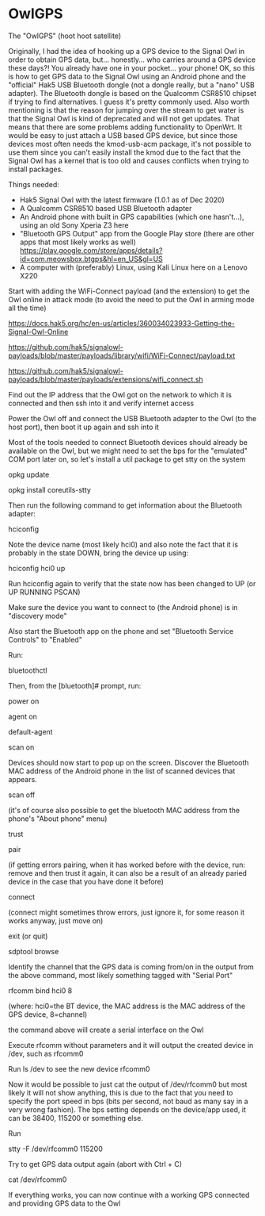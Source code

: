 # OwlGPS

The "OwlGPS" (hoot hoot satellite)

Originally, I had the idea of hooking up a GPS device to the Signal Owl in order to obtain GPS data, but... honestly... who carries around a GPS device these days?! You already have one in your pocket... your phone! OK, so this is how to get GPS data to the Signal Owl using an Android phone and the "official" Hak5 USB Bluetooth dongle (not a dongle really, but a "nano" USB adapter). The Bluetooth dongle is based on the Qualcomm CSR8510 chipset if trying to find alternatives. I guess it's pretty commonly used. Also worth mentioning is that the reason for jumping over the stream to get water is that the Signal Owl is kind of deprecated and will not get updates. That means that there are some problems adding functionality to OpenWrt. It would be easy to just attach a USB based GPS device, but since those devices most often needs the kmod-usb-acm package, it's not possible to use them since you can't easily install the kmod due to the fact that the Signal Owl has a kernel that is too old and causes conflicts when trying to install packages.

Things needed:
- Hak5 Signal Owl with the latest firmware (1.0.1 as of Dec 2020)
- A Qualcomm CSR8510 based USB Bluetooth adapter
- An Android phone with built in GPS capabilities (which one hasn't...), using an old Sony Xperia Z3 here
- "Bluetooth GPS Output" app from the Google Play store (there are other apps that most likely works as well)
  https://play.google.com/store/apps/details?id=com.meowsbox.btgps&hl=en_US&gl=US
- A computer with (preferably) Linux, using Kali Linux here on a Lenovo X220


Start with adding the WiFi-Connect payload (and the extension) to get the Owl online in attack mode (to avoid the need to put the Owl in arming mode all the time)

https://docs.hak5.org/hc/en-us/articles/360034023933-Getting-the-Signal-Owl-Online

https://github.com/hak5/signalowl-payloads/blob/master/payloads/library/wifi/WiFi-Connect/payload.txt

https://github.com/hak5/signalowl-payloads/blob/master/payloads/extensions/wifi_connect.sh


Find out the IP address that the Owl got on the network to which it is connected and then ssh into it and verify internet access

Power the Owl off and connect the USB Bluetooth adapter to the Owl (to the host port), then boot it up again and ssh into it

Most of the tools needed to connect Bluetooth devices should already be available on the Owl, but we might need to set the bps for the "emulated" COM port later on, so let's install a util package to get stty on the system

opkg update

opkg install coreutils-stty

Then run the following command to get information about the Bluetooth adapter:

hciconfig

Note the device name (most likely hci0) and also note the fact that it is probably in the state DOWN, bring the device up using:

hciconfig hci0 up

Run hciconfig again to verify that the state now has been changed to UP (or UP RUNNING PSCAN)

Make sure the device you want to connect to (the Android phone) is in "discovery mode"

Also start the Bluetooth app on the phone and set "Bluetooth Service Controls" to "Enabled"

Run:

bluetoothctl

Then, from the [bluetooth]# prompt, run:

power on

agent on

default-agent

scan on

Devices should now start to pop up on the screen. Discover the Bluetooth MAC address of the Android phone in the list of scanned devices that appears.

scan off

(it's of course also possible to get the bluetooth MAC address from the phone's "About phone" menu)

trust <Bluetooth MAC address>

pair <Bluetooth MAC address>

(if getting errors pairing, when it has worked before with the device, run: remove <Bluetooth MAC address> and then trust it again, it can also be a result of an already paried device in the case that you have done it before)

connect <Bluetooth MAC address>

(connect might sometimes throw errors, just ignore it, for some reason it works anyway, just move on)

exit (or quit)

sdptool browse <Bluetooth MAC address>

Identify the channel that the GPS data is coming from/on in the output from the above command, most likely something tagged with "Serial Port"

rfcomm bind hci0 <Bluetooth MAC address> 8

(where: hci0=the BT device, the MAC address is the MAC address of the GPS device, 8=channel)

the command above will create a serial interface on the Owl

Execute rfcomm without parameters and it will output the created device in /dev, such as rfcomm0

Run ls /dev to see the new device rfcomm0

Now it would be possible to just cat the output of /dev/rfcomm0 but most likely it will not show anything, this is due to the fact that you need to specify the port speed in bps (bits per second, not baud as many say in a very wrong fashion). The bps setting depends on the device/app used, it can be 38400, 115200 or something else.

Run

stty -F /dev/rfcomm0 115200

Try to get GPS data output again (abort with Ctrl + C)

cat /dev/rfcomm0

If everything works, you can now continue with a working GPS connected and providing GPS data to the Owl
